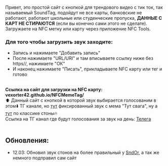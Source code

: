 Привет, это простой сайт с кнопкой для трендового видео с тик ток, так называемый SoundTag, подойдут не все карты, банковские не работают, работают школьные или студенческие пропуска, **ДАННЫЕ С КАРТ НЕ СТИРАЮТСЯ** (если вы конечно сами этого не сделате). Загружаете на NFC метку или карту через приложение NFC Tools. <br>
### Для того чтобы загрузить звук заходите:
- Запись и нажимаете "Добавить запись" <br/>
- После нажимаете "URL/URI" и там вписываете ссылку ниже без https//, нажимаете "ОК" <br/>
- И наконец нажимаете "Писать", прикладываете NFC карту или тег и готово <br><br>

**Ссылка на сайт для загрузки на NFC карту: vexorter42.github.io/NFCMemeTag/<br/>**
⬆️ Данный сайт с кнопкой в которой звук выбирается голосованим в этом⬇️ ТГ канале, но [тут](https://github.com/Vexorter42/NFCMemeTag/tree/main/SndStr) фиксированный звук с мема "Тут свага", ну а [тут](https://github.com/Vexorter42/NFCMemeTag/tree/main/SndOr) по классике стоны🔥<br/>
Ссылка на ТГ канал где будут голосования за звук на день: [Телега](https://t.me/Vexkon) <br/><br/>
## Обновления:
- 12.03: Обновил звук стонов на более правильный у [SndOr](https://github.com/Vexorter42/NFCMemeTag/tree/main/SndOr), а так же немного подправил сам сайт

